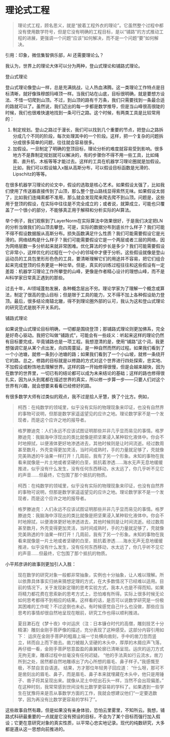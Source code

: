 # 理论式工程

> 理论式工程，顾名思义，就是“披着工程外衣的理论”。它虽然整个过程中都没有使用数学符号，但是它没有明确的工程目标，是以“铺路”的方式推动工程的进展，更强调一个问题“应该”如何解决，而不是一个问题“要”如何解决。

引用：印象，微信集智俱乐部，AI 还需要理论么？

我认为，世界上的理论大体可以分为两种，登山式理论和铺路式理论。

登山式理论

登山式理论像登山一样，总是充满挑战，让人热血沸腾。这一类理论工作特点是目标清晰，就好像珠穆朗玛峰顶一样。当我们站在山底，目标很明确，就是要想方设法、不惜一切爬到山顶。不过，到山顶的路有千万条，我们只需要找到一条最合适的路就可以了。虽然说，我们迈出的每一步都是数学推导，但是当山峰很高很陡的时候，我们也很难快速地找到一条可行之路。这个时候，有两类工具是比较常用的：
1. 制定规划。登山之路过于漫长，我们可以找到几个重要的节点，把登山之路拆分成几个不同的阶段，每次处理其中的一个阶段。这样，把一个复杂的问题拆分成很多简单的问题，往往就会容易很多。
2. 加假设。一旦制定了明确的登顶目标，理论分析的难度就容易受到影响。很多地方不是靠制定规划就可以解决的，有的步骤你不得不用一些工具，比如绳索、直升机、木板等等才能过去。这样的工具在机器学习理论圈就是加假设。比如，我们可以假设输入x服从高斯分布，可以假设目标函数是光滑的、Lipschitz的等等。

在很多机器学习理论的论文中，假设的选取是核心艺术。如果假设太强了，比如我们使用了传送器直接传到了山顶，那么整个登山路线显得索然无味。如果假设太弱了，比如我们连绳索都不准用，那么就会发现爬来爬去爬不到山顶。问题是，这些用于登顶的假设，在实际中往往是不完全成立的；或者说，就算成立，可能也只覆盖了一个很小的部分，不能够真正用于解释和分析实际的AI算法。

举个例子，我们观察到了LayerNorm在实际算法中效果很好，于是我们决定把LN的分析当做我们的山顶去攀登。可是，实际的数据分布到底长什么样子？我们可能不得不假设数据服从高斯分布。损失函数满足什么性质？我们可能需要假设它是光滑的。网络结构是什么样子？我们可能需要假设它是一个两层或者三层的网络，因为网络层数一多分析起来就非常困难。优化算法的步长是多少？我们可能需要假设它非常小，这样优化的过程在一个小小的邻域中才便于分析。这些假设就像是登山运动员的工具包里形形色色的工具，要清晰理解它们的用途并不容易，把它们组合起来完成登顶的任务更是一种壮举。但是，真实的训练过程往往和这些假设有一定差距：机器学习理论工作所攀登的山峰，更像是作者精心设计的理想山峰，而不是AI科学家日常真正遇到的那些。

过去十年，AI领域蓬勃发展，各种概念层出不穷。理论学家为了理解一个概念或算法，制定了很高的登山目标；但是限于工具的能力，又不得不加上各种假设助力登顶。最后，很多结论南辕北辙，得不到理论圈外部的认可，我认为这和登山式理论的研究范式是脱不开关系的。

铺路式理论

如果说登山式理论目标明确，一切都是围绕登顶；那铺路式理论则更加佛系，完全是好奇心驱动。我把它叫做“铺路式”，可能会有一些歧义：听起来这样的理论仍然有目标要完成，毕竟铺路也是一项工程。我想澄清的是，使用“铺路”这个词，我更想强调它是从某个点出发，向四周蔓延，是一种自然而然的过程。如果我们看到了一个小池塘，就修一条到小池塘的路；如果我们看到了一个小山坡，就修一条绕开它的路。总之，修路的目标就是以修路的方式对这个世界进行四处探索，忠实地、不加假设或粉饰地去理解世界。这样的路一开始修得很慢，但是会越来越快，因为在数学的世界里，一切已有的结论都可以成为未来结论的基础；这样的路也修得很扎实，因为从头到尾都在描述世界的真实，所以修一步算一步——只要人们对这个世界有兴趣，就会想要来看看已经修好的路。

有很多数学大师有过类似的观点，我不过是拾人牙慧，换了个比方。例如，
> 柯西：在纯数学的领域里，似乎没有实际的物理现象来印证，也没有自然界的事物可说明，但那是数学家遥遥望见的应许之地。理论数学家不是一个发现者，而是这个应许之地的报导者。

> 格罗滕迪克：人们永远不应该试图证明那些并非几乎显而易见的事情。格罗滕迪克：我脑海中浮现出的类比就像是把坚果浸入某种软化液体中。你会不时地擦拭，以便液体更好地渗透进去，其他时候则是让时间流逝。经过数周甚至数月，外壳变得更加灵活，当时间成熟时，手的力量就足够了，壳就像完美熟透的牛油果一样打开！几周前，我有了另一个形象。未知的事物在我看来就像是一片土地或者坚硬的白垩，抵抗着渗透……海水无声无息地缓缓推进，似乎没有什么发生，没有任何东西移动，水太远了，你几乎听不见它的声音……但最终，它包围了那个抵抗的物质。

> 柯西：在纯数学的领域里，似乎没有实际的物理现象来印证，也没有自然界的事物可说明，但那是数学家遥遥望见的应许之地。理论数学家不是一个发现者，而是这个应许之地的报导者。

> 格罗滕迪克：人们永远不应该试图证明那些并非几乎显而易见的事情。格罗滕迪克：我脑海中浮现出的类比就像是把坚果浸入某种软化液体中。你会不时地擦拭，以便液体更好地渗透进去，其他时候则是让时间流逝。经过数周甚至数月，外壳变得更加灵活，当时间成熟时，手的力量就足够了，壳就像完美熟透的牛油果一样打开！几周前，我有了另一个形象。未知的事物在我看来就像是一片土地或者坚硬的白垩，抵抗着渗透……海水无声无息地缓缓推进，似乎没有什么发生，没有任何东西移动，水太远了，你几乎听不见它的声音……但最终，它包围了那个抵抗的物质。

小平邦彦讲的故事则更加引人入胜：

> 现在数学的研究对象一般都非常抽象，实例也十分抽象，让人难以理解。所以依靠具体事实归纳来猜想定理的方式，在大多数情况下已经难以适用。目前的情况下，关于发现新定理的思考实验方式，我本人也是不得而知。如果将精力都花费在思索新的思考方式上，恐怕难有所得。实际上很多时候无论如何思考都得不到相应的结果。这样看的话，是否可以说数学研究是一份极其困难的工作呢？不过这倒也未必。有时候感觉自己什么也没做，那些应当思考的事情却很自然地呈现在眼前，研究工作也得以顺利推进。

> 夏目漱石在《梦十夜》中对运庆（注：日本镰仓时代的高僧，雕刻技艺十分精湛）雕刻金刚手菩萨像的描述，充分表现了这种感受。这部分内容引用如下：
>运庆在金刚手菩萨的粗眉上端一寸处横向凿刻，手中的凿刀忽而竖立，转而自上而下凿去。凿刀被敲入坚硬的木头中，厚厚的木屑应声飞落，再仔细一看，金刚手菩萨怒意盈盈的鼻翼轮廓已清晰呈现。运庆的运刀方式无拘无束，雕琢过程中丝毫没有任何迟疑。
>“他的手法真如行云流水，凿刀所到之处，居然都自然地雕琢出了内心所想的眉毛、鼻子样子。”我感慨至极，不禁自言自语道。
>结果，方才那位年轻男子回应道：
>“什么呀，那可不是凿刻出的眉毛、鼻子，而是眉毛、鼻子本来就埋藏在木头中，他只是用锤子、凿子将其呈现出来。就像从泥土中挖出石头一样，当然不会出现偏差。”
>在这种时刻，我常常感到世间没有比数学更容易的学科了。如果遇到一些学生在犹豫将来是否从事数学方面的工作，我就会想建议他们“一定要选数学，因为再没有比数学更容易的学科了”。


这些故事自然有趣，但是如果没有亲身体验，恐怕云里雾里，不知所云。我想，铺路式科研最重要的一点就是它没有预设的目标，不会为了某个目标而强行加入假设；它更在意研究对象的真实性质，以平常心忠实地记录。现代的纯数研究，大多都是遵从这一思想向前推进的。
